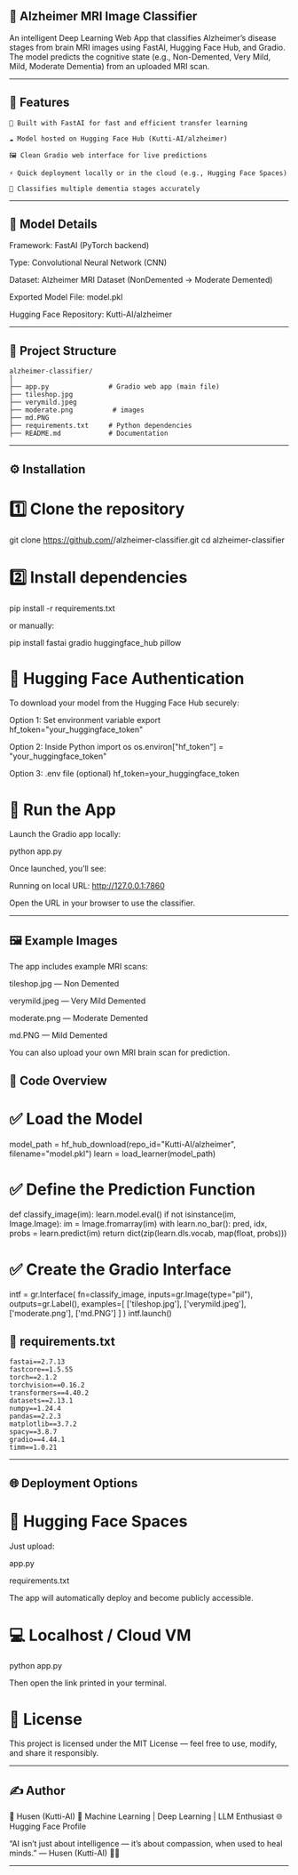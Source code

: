 ## 🧠 Alzheimer MRI Image Classifier

An intelligent Deep Learning Web App that classifies Alzheimer’s disease stages from brain MRI images using FastAI, Hugging Face Hub, and Gradio.
The model predicts the cognitive state (e.g., Non-Demented, Very Mild, Mild, Moderate Dementia) from an uploaded MRI scan.

---

## 🚀 Features

```text
🧩 Built with FastAI for fast and efficient transfer learning

☁️ Model hosted on Hugging Face Hub (Kutti-AI/alzheimer)

🖼️ Clean Gradio web interface for live predictions

⚡ Quick deployment locally or in the cloud (e.g., Hugging Face Spaces)

🧠 Classifies multiple dementia stages accurately
```
---

## 🧠 Model Details

Framework: FastAI (PyTorch backend)

Type: Convolutional Neural Network (CNN)

Dataset: Alzheimer MRI Dataset (NonDemented → Moderate Demented)

Exported Model File: model.pkl

Hugging Face Repository: Kutti-AI/alzheimer

---

## 🧩 Project Structure
```text
alzheimer-classifier/
│
├── app.py               # Gradio web app (main file)
├── tileshop.jpg
├── verymild.jpeg
├── moderate.png          # images
├── md.PNG
├── requirements.txt     # Python dependencies
├── README.md            # Documentation
```
----

## ⚙️ Installation

# 1️⃣ Clone the repository
git clone https://github.com/<your-username>/alzheimer-classifier.git
cd alzheimer-classifier

# 2️⃣ Install dependencies
pip install -r requirements.txt


or manually:

pip install fastai gradio huggingface_hub pillow

# 🔑 Hugging Face Authentication

To download your model from the Hugging Face Hub securely:

Option 1: Set environment variable
export hf_token="your_huggingface_token"

Option 2: Inside Python
import os
os.environ["hf_token"] = "your_huggingface_token"

Option 3: .env file (optional)
hf_token=your_huggingface_token

# 🧰 Run the App

Launch the Gradio app locally:

python app.py


Once launched, you’ll see:

Running on local URL:  http://127.0.0.1:7860


Open the URL in your browser to use the classifier.

---

## 🖼️ Example Images

The app includes example MRI scans:

tileshop.jpg — Non Demented

verymild.jpeg — Very Mild Demented

moderate.png — Moderate Demented

md.PNG — Mild Demented

You can also upload your own MRI brain scan for prediction.

## 🧾 Code Overview

# ✅ Load the Model
model_path = hf_hub_download(repo_id="Kutti-AI/alzheimer", filename="model.pkl")
learn = load_learner(model_path)

# ✅ Define the Prediction Function
def classify_image(im):
    learn.model.eval()
    if not isinstance(im, Image.Image):
        im = Image.fromarray(im)
    with learn.no_bar():
        pred, idx, probs = learn.predict(im)
    return dict(zip(learn.dls.vocab, map(float, probs)))

# ✅ Create the Gradio Interface
intf = gr.Interface(
    fn=classify_image,
    inputs=gr.Image(type="pil"),
    outputs=gr.Label(),
    examples=[
        ['tileshop.jpg'],
        ['verymild.jpeg'],
        ['moderate.png'],
        ['md.PNG']
    ]
)
intf.launch()

## 🧾 requirements.txt
```text
fastai==2.7.13
fastcore==1.5.55
torch==2.1.2
torchvision==0.16.2
transformers==4.40.2
datasets==2.13.1
numpy==1.24.4
pandas==2.2.3
matplotlib==3.7.2
spacy==3.8.7
gradio==4.44.1
timm==1.0.21
```
--- 

## 🌐 Deployment Options
# 🚀 Hugging Face Spaces

Just upload:

app.py

requirements.txt

The app will automatically deploy and become publicly accessible.

# 💻 Localhost / Cloud VM
python app.py


Then open the link printed in your terminal.

# 🧿 License

This project is licensed under the MIT License — feel free to use, modify, and share it responsibly.

---

## ✍️ Author

👤 Husen (Kutti-AI)
💌 Machine Learning | Deep Learning | LLM Enthusiast
🌐 Hugging Face Profile

“AI isn’t just about intelligence — it’s about compassion, when used to heal minds.”
— Husen (Kutti-AI) 🧠✨

---
